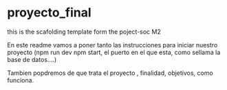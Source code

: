 # proyecto_final
this is the scafolding template form the poject-soc M2


En este readme vamos a poner tanto las instrucciones para iniciar nuestro proyecto (npm run dev npm start, el puerto en el que esta, como sellama la base de datos....)

Tambien popdremos de que trata el proyecto , finalidad, objetivos, como funciona.
